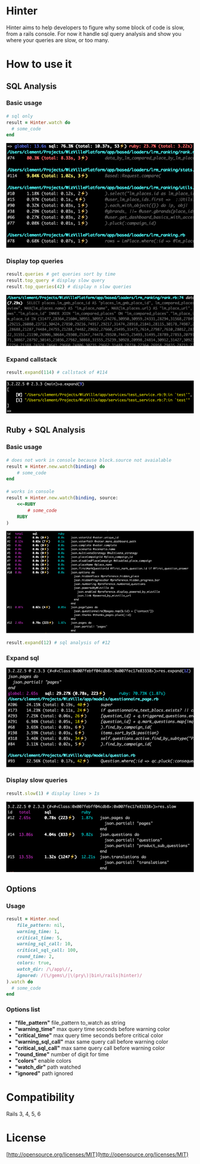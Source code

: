 # Hinter

Hinter aims to help developers to figure why some block of code is slow, from a rails console. 
For now it handle sql query analysis and show you where your queries are slow, or too many.

# How to use it

## SQL Analysis

### Basic usage

```ruby
# sql only
result = Hinter.watch do
  # some_code
end
```

![example](/assets/example.png)

### Display top queries

```ruby
result.queries # get queries sort by time
result.top_query # display slow query
result.top_queries(42) # display n slow queries
```

![top_query](/assets/top_query.png)

### Expand callstack

```ruby
result.expand(114) # callstack of #114
```

![expand_callstack](/assets/expand_callstack.png)


## Ruby + SQL Analysis

### Basic usage

```ruby
# does not work in console because block.source not avaialable
result = Hinter.new.watch(binding) do
	# some_code
end

# works in console
result = Hinter.new.watch(binding, source:
	<<~RUBY
		# some_code
	RUBY
)
```

![ruby_sql](/assets/ruby_sql.png)

```ruby
result.expand(12) # sql analysis of #12
```

### Expand sql

![expand_12](/assets/expand_12.png)

### Display slow queries

```ruby
result.slow(1) # display lines > 1s
```

![slow](/assets/slow.png)


## Options

### Usage

```ruby
result = Hinter.new(
	file_pattern: nil,
	warning_time: 1,
	critical_time: 5,
	warning_sql_call: 10,
	critical_sql_call: 100,
	round_time: 2,
	colors: true,
	watch_dir: /\/app\//,
	ignored: /(\/gems\/|\(pry\)|bin\/rails|hinter)/
).watch do
  # some_code
end
```
### Options list

- **"file_pattern"** file_pattern to\_watch as string
- **"warning_time"** max query time seconds before warning color
- **"critical_time"** max query time seconds before critical color
- **"warning_sql_call"** max same query call before warning color
- **"critical_sql_call"** max same query call before warning color
- **"round_time"** number of digit for time
- **"colors"** enable colors 
- **"watch_dir"** path watched
- **"ignored"** path ignored


# Compatibility

Rails 3, 4, 5, 6

# License

[http://opensource.org/licenses/MIT](http://opensource.org/licenses/MIT)